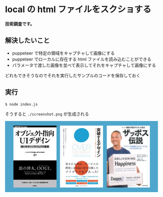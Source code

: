 # local の html ファイルをスクショする

**技術調査です。**

## 解決したいこと
- puppeteer で特定の領域をキャプチャして画像にする
- puppeteer でローカルに存在する html ファイルを読み込むことができる
- パラメータで渡した画像を並べて表示してそれをキャプチャして画像にする

どれもできそうなのでそれを実行したサンプルのコードを保存しておく

## 実行

```
$ node index.js
```

そうすると `./screenshot.png` が生成される

![](./screenshot.png)
